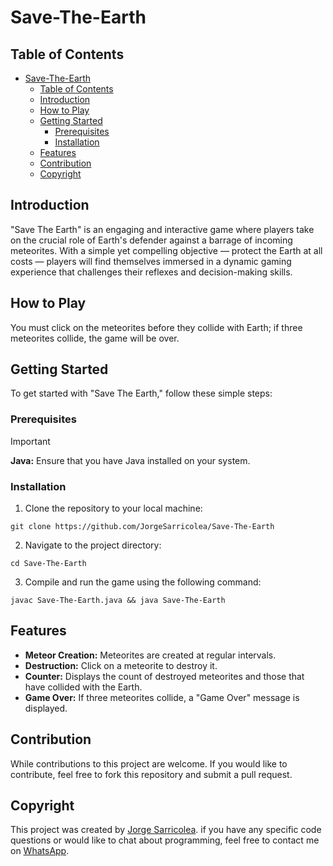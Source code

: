 # Save-The-Earth

## Table of Contents

- [Save-The-Earth](#save-the-earth)
  - [Table of Contents](#table-of-contents)
  - [Introduction](#introduction)
  - [How to Play](#how-to-play)
  - [Getting Started](#getting-started)
    - [Prerequisites](#prerequisites)
    - [Installation](#installation)
  - [Features](#features)
  - [Contribution](#contribution)
  - [Copyright](#copyright)

## Introduction

"Save The Earth" is an engaging and interactive game where players take on the crucial role of Earth's defender against a barrage of incoming meteorites. With a simple yet compelling objective — protect the Earth at all costs — players will find themselves immersed in a dynamic gaming experience that challenges their reflexes and decision-making skills.

## How to Play

You must click on the meteorites before they collide with Earth; if three meteorites collide, the game will be over.

## Getting Started

To get started with "Save The Earth," follow these simple steps:

### Prerequisites

> [!IMPORTANT] 
> **Java:** Ensure that you have Java installed on your system.

### Installation

1. Clone the repository to your local machine:

```
git clone https://github.com/JorgeSarricolea/Save-The-Earth
```

2. Navigate to the project directory:

```
cd Save-The-Earth
```

3. Compile and run the game using the following command:

```
javac Save-The-Earth.java && java Save-The-Earth
```

## Features

- **Meteor Creation:** Meteorites are created at regular intervals.
- **Destruction:** Click on a meteorite to destroy it.
- **Counter:** Displays the count of destroyed meteorites and those that have collided with the Earth.
- **Game Over:** If three meteorites collide, a "Game Over" message is displayed.

## Contribution

While contributions to this project are welcome. If you would like to contribute, feel free to fork this repository and submit a pull request.

## Copyright

This project was created by [Jorge Sarricolea](https://jorgesarricolea.com). if you have any specific code questions or would like to chat about programming, feel free to contact me on [WhatsApp](https://wa.me/529381095593).
